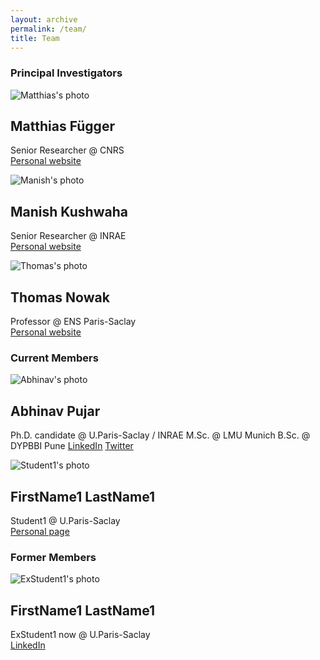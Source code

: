 ```yaml
---
layout: archive
permalink: /team/
title: Team
---
```


<h3 style="clear: left">Principal Investigators</h3>

<div class="tiles">

<div class="tile" markdown="1">

  ![Matthias's photo](https://dreamy.run/images/matthias.jpg)

  <h2 class="post-title">Matthias Függer</h2>

  Senior Researcher @ CNRS  
  [Personal website](http://www.lsv.fr/~mfuegger/)

</div><!-- /.tile -->

<div class="tile" markdown="1">

  ![Manish's photo](https://manishmicrobe.github.io/assets/img/prof_pic.jpg)

  <h2 class="post-title">Manish Kushwaha</h2>

  Senior Researcher @ INRAE  
  [Personal website](https://manishkushwaha.net/)

</div><!-- /.tile -->

<div class="tile" markdown="1">

  ![Thomas's photo](https://dreamy.run/images/thomas.jpg)

  <h2 class="post-title">Thomas Nowak</h2>

  Professor @ ENS Paris-Saclay  
  [Personal website](https://www.thomasnowak.net/)

</div><!-- /.tile -->


</div><!-- /.tiles -->

<h3 style="clear: left">Current Members</h3>

<div class="tiles">

<div class="tile" markdown="1">

  ![Abhinav's photo](../images/abhinav_pujar.png)

  <h2 class="post-title">Abhinav Pujar</h2>

  Ph.D. candidate @ U.Paris-Saclay / INRAE
  M.Sc. @ LMU Munich
  B.Sc. @ DYPBBI Pune
  [LinkedIn](https://www.linkedin.com/in/abhinavpujar)
  [Twitter](https://twitter.com/abhinav_pujar)

  ![Student1's photo](./images/student1.jpg)

  <h2 class="post-title">FirstName1 LastName1</h2>

  Student1 @ U.Paris-Saclay  
  [Personal page](./student1/)

</div><!-- /.tile -->

</div><!-- /.tiles -->

<h3 style="clear: left">Former Members</h3>

<div class="tiles">

<div class="tile" markdown="1">

  ![ExStudent1's photo](https://dreamy.run/images/exstudent1.jpg)

  <h2 class="post-title">FirstName1 LastName1</h2>

  ExStudent1 now @ U.Paris-Saclay  
  [LinkedIn](https://www.linkedin.com/in/exstudent1/)

</div><!-- /.tile -->

</div><!-- /.tiles -->

